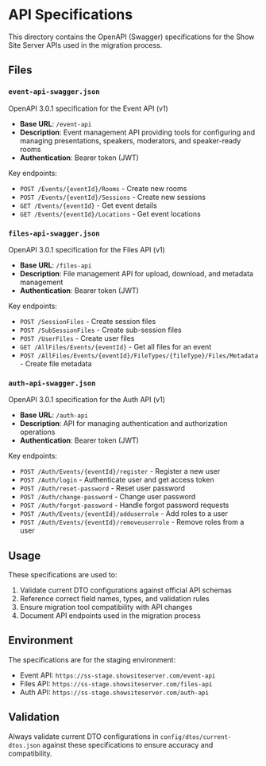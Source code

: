# API Specifications

This directory contains the OpenAPI (Swagger) specifications for the Show Site Server APIs used in the migration process.

## Files

### `event-api-swagger.json`
OpenAPI 3.0.1 specification for the Event API (v1)
- **Base URL**: `/event-api`
- **Description**: Event management API providing tools for configuring and managing presentations, speakers, moderators, and speaker-ready rooms
- **Authentication**: Bearer token (JWT)

Key endpoints:
- `POST /Events/{eventId}/Rooms` - Create new rooms
- `POST /Events/{eventId}/Sessions` - Create new sessions
- `GET /Events/{eventId}` - Get event details
- `GET /Events/{eventId}/Locations` - Get event locations

### `files-api-swagger.json`
OpenAPI 3.0.1 specification for the Files API (v1)
- **Base URL**: `/files-api`
- **Description**: File management API for upload, download, and metadata management
- **Authentication**: Bearer token (JWT)

Key endpoints:
- `POST /SessionFiles` - Create session files
- `POST /SubSessionFiles` - Create sub-session files
- `POST /UserFiles` - Create user files
- `GET /AllFiles/Events/{eventId}` - Get all files for an event
- `POST /AllFiles/Events/{eventId}/FileTypes/{fileType}/Files/Metadata` - Create file metadata

### `auth-api-swagger.json`
OpenAPI 3.0.1 specification for the Auth API (v1)
- **Base URL**: `/auth-api`
- **Description**: API for managing authentication and authorization operations
- **Authentication**: Bearer token (JWT)

Key endpoints:
- `POST /Auth/Events/{eventId}/register` - Register a new user
- `POST /Auth/login` - Authenticate user and get access token
- `POST /Auth/reset-password` - Reset user password
- `POST /Auth/change-password` - Change user password
- `POST /Auth/forgot-password` - Handle forgot password requests
- `POST /Auth/Events/{eventId}/adduserrole` - Add roles to a user
- `POST /Auth/Events/{eventId}/removeuserrole` - Remove roles from a user

## Usage

These specifications are used to:
1. Validate current DTO configurations against official API schemas
2. Reference correct field names, types, and validation rules
3. Ensure migration tool compatibility with API changes
4. Document API endpoints used in the migration process

## Environment

The specifications are for the staging environment:
- Event API: `https://ss-stage.showsiteserver.com/event-api`
- Files API: `https://ss-stage.showsiteserver.com/files-api`
- Auth API: `https://ss-stage.showsiteserver.com/auth-api`

## Validation

Always validate current DTO configurations in `config/dtos/current-dtos.json` against these specifications to ensure accuracy and compatibility.
